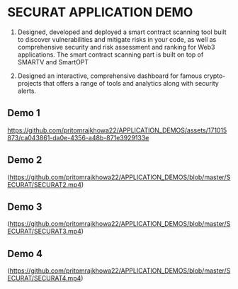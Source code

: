 # SECURAT APPLICATION DEMO

1. Designed, developed and deployed a smart contract scanning tool built to discover vulnerabilities and mitigate risks in your code, as well as comprehensive security and risk assessment and ranking for Web3 applications. The smart contract scanning part is built on top of SMARTV and SmartOPT

 2. Designed an interactive, comprehensive dashboard for famous crypto-projects that offers a range of tools and analytics along with security alerts. 



## Demo 1


https://github.com/pritomrajkhowa22/APPLICATION_DEMOS/assets/171015873/ca043861-da0e-4356-a48b-871e3929133e



## Demo 2


(https://github.com/pritomrajkhowa22/APPLICATION_DEMOS/blob/master/SECURAT/SECURAT2.mp4)



## Demo 3

(https://github.com/pritomrajkhowa22/APPLICATION_DEMOS/blob/master/SECURAT/SECURAT3.mp4)



## Demo 4

(https://github.com/pritomrajkhowa22/APPLICATION_DEMOS/blob/master/SECURAT/SECURAT4.mp4)


